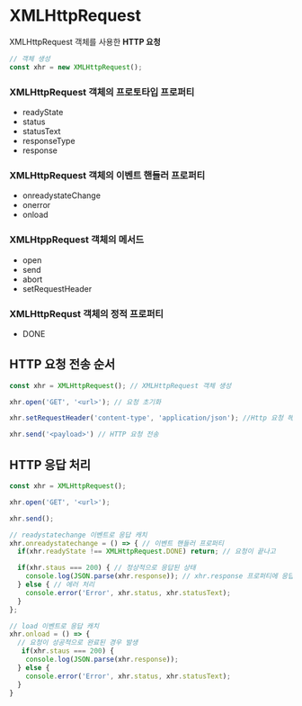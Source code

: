 # XMLHttpRequest

XMLHttpRequest 객체를 사용한 **HTTP 요청**

``` javascript 
// 객체 생성
const xhr = new XMLHttpRequest();
```

### XMLHttpRequest 객체의 프로토타입 프로퍼티

- readyState
- status
- statusText
- responseType
- response


### XMLHttpRequest 객체의 이벤트 핸들러 프로퍼티

- onreadystateChange
- onerror
- onload

### XMLHtppRequest 객체의 메서드

- open
- send
- abort
- setRequestHeader

### XMLHttpRequst 객체의 정적 프로퍼티

- DONE

## HTTP 요청 전송 순서
``` javascript 
const xhr = XMLHttpRequest(); // XMLHttpRequest 객체 생성

xhr.open('GET', '<url>'); // 요청 초기화

xhr.setRequestHeader('content-type', 'application/json'); //Http 요청 헤더 설정

xhr.send('<payload>') // HTTP 요청 전송
```

## HTTP 응답 처리

``` javascript 
const xhr = XMLHttpRequest();

xhr.open('GET', '<url>');

xhr.send();

// readystatechange 이벤트로 응답 캐치
xhr.onreadystatechange = () => { // 이벤트 핸들러 프로퍼티
  if(xhr.readyState !== XMLHttpRequest.DONE) return; // 요청이 끝나고

  if(xhr.staus === 200) { // 정상적으로 응답된 상태
    console.log(JSON.parse(xhr.response)); // xhr.response 프로퍼티에 응답 결과가 담김
  } else { // 에러 처리
    console.error('Error', xhr.status, xhr.statusText);
  }
};

// load 이벤트로 응답 캐치
xhr.onload = () => {
  // 요청이 성공적으로 완료된 경우 발생
   if(xhr.staus === 200) { 
    console.log(JSON.parse(xhr.response));
  } else { 
    console.error('Error', xhr.status, xhr.statusText);
  }
}
```